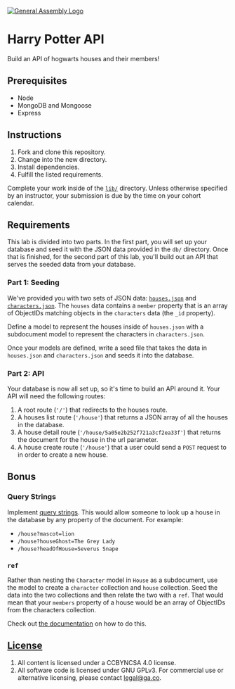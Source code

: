 [![General Assembly Logo](https://camo.githubusercontent.com/1a91b05b8f4d44b5bbfb83abac2b0996d8e26c92/687474703a2f2f692e696d6775722e636f6d2f6b6538555354712e706e67)](https://generalassemb.ly/education/web-development-immersive)

# Harry Potter API

Build an API of hogwarts houses and their members!

## Prerequisites

- Node
- MongoDB and Mongoose
- Express

## Instructions

1. Fork and clone this repository.
1. Change into the new directory.
1. Install dependencies.
1. Fulfill the listed requirements.

Complete your work inside of the [`lib/`](lib/) directory. Unless otherwise
specified by an instructor, your submission is due by the time on your cohort
calendar.

## Requirements

This lab is divided into two parts. In the first part, you will set up your
database and seed it with the JSON data provided in the `db/` directory. Once
that is finished, for the second part of this lab, you'll build out an API that
serves the seeded data from your database.

### Part 1: Seeding

We've provided you with two sets of JSON data:
[`houses.json`](./lib/db/houses.json) and
[`characters.json`](./lib/db/characters.json). The `houses` data contains a
`member` property that is an array of ObjectIDs matching objects in the
`characters` data (the `_id` property).

Define a model to represent the houses inside of `houses.json` with a
subdocument model to represent the characters in `characters.json`.

Once your models are defined, write a seed file that takes the data in
`houses.json` and `characters.json` and seeds it into the database.

### Part 2: API

Your database is now all set up, so it's time to build an API around it. Your
API will need the following routes:

1. A root route (`'/'`) that redirects to the houses route.
1. A houses list route (`'/house'`) that returns a JSON array of all the houses
   in the database.
1. A house detail route (`'/house/5a05e2b252f721a3cf2ea33f'`) that returns the
   document for the house in the url parameter.
1. A house create route (`'/house'`) that a user could send a `POST` request to
   in order to create a new house.

## Bonus

### Query Strings

Implement [query strings](https://expressjs.com/en/4x/api.html#req.query). This
would allow someone to look up a house in the database by any property of the
document. For example:

- `/house?mascot=lion`
- `/house?houseGhost=The Grey Lady`
- `/house?headOfHouse=Severus Snape`

### `ref`

Rather than nesting the `Character` model in `House` as a subdocument, use the
model to create a `character` collection and `house` collection. Seed the data
into the two collections and then relate the two with a `ref`. That would mean
that your `members` property of a house would be an array of ObjectIDs from the
characters collection.

Check out [the documentation](https://mongoosejs.com/docs/populate.html) on how
to do this.

## [License](LICENSE)

1.  All content is licensed under a CC­BY­NC­SA 4.0 license.
1.  All software code is licensed under GNU GPLv3. For commercial use or
    alternative licensing, please contact legal@ga.co.
